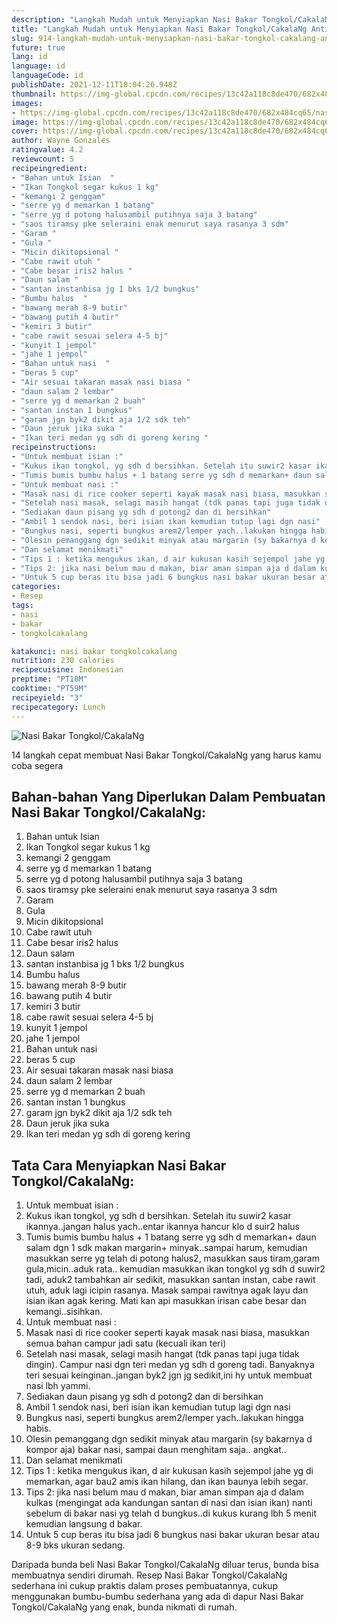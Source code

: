 ```yaml
---
description: "Langkah Mudah untuk Menyiapkan Nasi Bakar Tongkol/CakalaNg Anti Gagal"
title: "Langkah Mudah untuk Menyiapkan Nasi Bakar Tongkol/CakalaNg Anti Gagal"
slug: 914-langkah-mudah-untuk-menyiapkan-nasi-bakar-tongkol-cakalang-anti-gagal
future: true
lang: id
language: id
languageCode: id
publishDate: 2021-12-11T18:04:26.948Z 
thumbnail: https://img-global.cpcdn.com/recipes/13c42a118c8de470/682x484cq65/nasi-bakar-tongkolcakalang-foto-resep-utama.png
images:
- https://img-global.cpcdn.com/recipes/13c42a118c8de470/682x484cq65/nasi-bakar-tongkolcakalang-foto-resep-utama.png
image: https://img-global.cpcdn.com/recipes/13c42a118c8de470/682x484cq65/nasi-bakar-tongkolcakalang-foto-resep-utama.png
cover: https://img-global.cpcdn.com/recipes/13c42a118c8de470/682x484cq65/nasi-bakar-tongkolcakalang-foto-resep-utama.png
author: Wayne Gonzales
ratingvalue: 4.2
reviewcount: 5
recipeingredient:
- "Bahan untuk Isian  "
- "Ikan Tongkol segar kukus 1 kg"
- "kemangi 2 genggam"
- "serre yg d memarkan 1 batang"
- "serre yg d potong halusambil putihnya saja 3 batang"
- "saos tiramsy pke seleraini enak menurut saya rasanya 3 sdm"
- "Garam "
- "Gula "
- "Micin dikitopsional "
- "Cabe rawit utuh "
- "Cabe besar iris2 halus "
- "Daun salam "
- "santan instanbisa jg 1 bks 1/2 bungkus"
- "Bumbu halus  "
- "bawang merah 8-9 butir"
- "bawang putih 4 butir"
- "kemiri 3 butir"
- "cabe rawit sesuai selera 4-5 bj"
- "kunyit 1 jempol"
- "jahe 1 jempol"
- "Bahan untuk nasi  "
- "beras 5 cup"
- "Air sesuai takaran masak nasi biasa "
- "daun salam 2 lembar"
- "serre yg d memarkan 2 buah"
- "santan instan 1 bungkus"
- "garam jgn byk2 dikit aja 1/2 sdk teh"
- "Daun jeruk jika suka "
- "Ikan teri medan yg sdh di goreng kering "
recipeinstructions:
- "Untuk membuat isian :"
- "Kukus ikan tongkol, yg sdh d bersihkan. Setelah itu suwir2 kasar ikannya..jangan halus yach..entar ikannya hancur klo d suir2 halus"
- "Tumis bumis bumbu halus + 1 batang serre yg sdh d memarkan+ daun salam dgn 1 sdk makan margarin+ minyak..sampai harum, kemudian masukkan serre yg telah di potong halus2, masukkan saus tiram,garam gula,micin..aduk rata.. kemudian masukkan ikan tongkol yg sdh d suwir2 tadi, aduk2 tambahkan air sedikit, masukkan santan instan, cabe rawit utuh, aduk lagi icipin rasanya. Masak sampai rawitnya agak layu dan isian ikan agak kering. Mati kan api masukkan irisan cabe besar dan kemangi..sisihkan."
- "Untuk membuat nasi :"
- "Masak nasi di rice cooker seperti kayak masak nasi biasa, masukkan semua bahan campur jadi satu (kecuali ikan teri)"
- "Setelah nasi masak, selagi masih hangat (tdk panas tapi juga tidak dingin). Campur nasi dgn teri medan yg sdh d goreng tadi. Banyaknya teri sesuai keinginan..jangan byk2 jgn jg sedikit,ini hy untuk membuat nasi lbh yammi."
- "Sediakan daun pisang yg sdh d potong2 dan di bersihkan"
- "Ambil 1 sendok nasi, beri isian ikan kemudian tutup lagi dgn nasi"
- "Bungkus nasi, seperti bungkus arem2/lemper yach..lakukan hingga habis."
- "Olesin pemanggang dgn sedikit minyak atau margarin (sy bakarnya d kompor aja) bakar nasi, sampai daun menghitam saja.. angkat.."
- "Dan selamat menikmati"
- "Tips 1 : ketika mengukus ikan, d air kukusan kasih sejempol jahe yg di memarkan, agar bau2 amis ikan hilang, dan ikan baunya lebih segar."
- "Tips 2: jika nasi belum mau d makan, biar aman simpan aja d dalam kulkas (mengingat ada kandungan santan di nasi dan isian ikan) nanti sebelum di bakar nasi yg telah d bungkus..di kukus kurang lbh 5 menit kemudian langsung d bakar."
- "Untuk 5 cup beras itu bisa jadi 6 bungkus nasi bakar ukuran besar atau 8-9 bks ukuran sedang."
categories:
- Resep
tags:
- nasi
- bakar
- tongkolcakalang

katakunci: nasi bakar tongkolcakalang 
nutrition: 230 calories
recipecuisine: Indonesian
preptime: "PT18M"
cooktime: "PT59M"
recipeyield: "3"
recipecategory: Lunch
---
```



![Nasi Bakar Tongkol/CakalaNg](https://img-global.cpcdn.com/recipes/13c42a118c8de470/682x484cq65/nasi-bakar-tongkolcakalang-foto-resep-utama.png)

14 langkah cepat membuat  Nasi Bakar Tongkol/CakalaNg yang harus kamu coba segera

<!--inarticleads1-->

## Bahan-bahan Yang Diperlukan Dalam Pembuatan Nasi Bakar Tongkol/CakalaNg:

1. Bahan untuk Isian  
1. Ikan Tongkol segar kukus 1 kg
1. kemangi 2 genggam
1. serre yg d memarkan 1 batang
1. serre yg d potong halusambil putihnya saja 3 batang
1. saos tiramsy pke seleraini enak menurut saya rasanya 3 sdm
1. Garam 
1. Gula 
1. Micin dikitopsional 
1. Cabe rawit utuh 
1. Cabe besar iris2 halus 
1. Daun salam 
1. santan instanbisa jg 1 bks 1/2 bungkus
1. Bumbu halus  
1. bawang merah 8-9 butir
1. bawang putih 4 butir
1. kemiri 3 butir
1. cabe rawit sesuai selera 4-5 bj
1. kunyit 1 jempol
1. jahe 1 jempol
1. Bahan untuk nasi  
1. beras 5 cup
1. Air sesuai takaran masak nasi biasa 
1. daun salam 2 lembar
1. serre yg d memarkan 2 buah
1. santan instan 1 bungkus
1. garam jgn byk2 dikit aja 1/2 sdk teh
1. Daun jeruk jika suka 
1. Ikan teri medan yg sdh di goreng kering 



<!--inarticleads2-->

## Tata Cara Menyiapkan Nasi Bakar Tongkol/CakalaNg:

1. Untuk membuat isian :
1. Kukus ikan tongkol, yg sdh d bersihkan. Setelah itu suwir2 kasar ikannya..jangan halus yach..entar ikannya hancur klo d suir2 halus
1. Tumis bumis bumbu halus + 1 batang serre yg sdh d memarkan+ daun salam dgn 1 sdk makan margarin+ minyak..sampai harum, kemudian masukkan serre yg telah di potong halus2, masukkan saus tiram,garam gula,micin..aduk rata.. kemudian masukkan ikan tongkol yg sdh d suwir2 tadi, aduk2 tambahkan air sedikit, masukkan santan instan, cabe rawit utuh, aduk lagi icipin rasanya. Masak sampai rawitnya agak layu dan isian ikan agak kering. Mati kan api masukkan irisan cabe besar dan kemangi..sisihkan.
1. Untuk membuat nasi :
1. Masak nasi di rice cooker seperti kayak masak nasi biasa, masukkan semua bahan campur jadi satu (kecuali ikan teri)
1. Setelah nasi masak, selagi masih hangat (tdk panas tapi juga tidak dingin). Campur nasi dgn teri medan yg sdh d goreng tadi. Banyaknya teri sesuai keinginan..jangan byk2 jgn jg sedikit,ini hy untuk membuat nasi lbh yammi.
1. Sediakan daun pisang yg sdh d potong2 dan di bersihkan
1. Ambil 1 sendok nasi, beri isian ikan kemudian tutup lagi dgn nasi
1. Bungkus nasi, seperti bungkus arem2/lemper yach..lakukan hingga habis.
1. Olesin pemanggang dgn sedikit minyak atau margarin (sy bakarnya d kompor aja) bakar nasi, sampai daun menghitam saja.. angkat..
1. Dan selamat menikmati
1. Tips 1 : ketika mengukus ikan, d air kukusan kasih sejempol jahe yg di memarkan, agar bau2 amis ikan hilang, dan ikan baunya lebih segar.
1. Tips 2: jika nasi belum mau d makan, biar aman simpan aja d dalam kulkas (mengingat ada kandungan santan di nasi dan isian ikan) nanti sebelum di bakar nasi yg telah d bungkus..di kukus kurang lbh 5 menit kemudian langsung d bakar.
1. Untuk 5 cup beras itu bisa jadi 6 bungkus nasi bakar ukuran besar atau 8-9 bks ukuran sedang.




Daripada bunda beli  Nasi Bakar Tongkol/CakalaNg  diluar terus, bunda  bisa membuatnya sendiri dirumah. Resep  Nasi Bakar Tongkol/CakalaNg  sederhana ini cukup praktis dalam proses pembuatannya, cukup menggunakan bumbu-bumbu sederhana yang ada di dapur  Nasi Bakar Tongkol/CakalaNg  yang enak, bunda nikmati di rumah.

